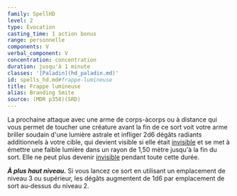 ```yaml
---
family: SpellHD
level: 2
type: Évocation
casting_time: 1 action bonus
range: personnelle
components: V
verbal_component: V
concentration: concentration
duration: jusqu'à 1 minute
classes: '[Paladin](hd_paladin.md)'
id: spells_hd.md#frappe-lumineuse
title: Frappe lumineuse
alias: Branding Smite
source: (MDR p358)(SRD)
---
```


La prochaine attaque avec une arme de corps-àcorps ou à distance qui vous permet de toucher une créature avant la fin de ce sort voit votre arme briller soudain d'une lumière astrale et infliger 2d6 dégâts radiants additionnels à votre cible, qui devient visible si elle était [invisible](hd_conditions_invisible.md) et se met à émettre une faible lumière dans un rayon de 1,50 mètre jusqu'à la fin du sort. Elle ne peut plus devenir [invisible](hd_conditions_invisible.md) pendant toute cette durée.

**_À plus haut niveau._** Si vous lancez ce sort en utilisant un emplacement de niveau 3 ou supérieur, les dégâts augmentent de 1d6 par emplacement de sort au-dessus du niveau 2.

